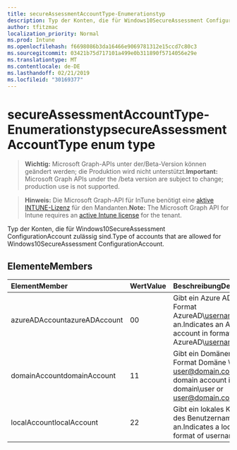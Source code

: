 ```yaml
---
title: secureAssessmentAccountType-Enumerationstyp
description: Typ der Konten, die für Windows10SecureAssessment ConfigurationAccount zulässig sind.
author: tfitzmac
localization_priority: Normal
ms.prod: Intune
ms.openlocfilehash: f6698086b3da16466e9069781312e15ccd7c80c3
ms.sourcegitcommit: 03421b75d717101a499e0b311890f5714056e29e
ms.translationtype: MT
ms.contentlocale: de-DE
ms.lasthandoff: 02/21/2019
ms.locfileid: "30169377"
---
```

# <a name="secureassessmentaccounttype-enum-type"></a><span data-ttu-id="8074b-103">secureAssessmentAccountType-Enumerationstyp</span><span class="sxs-lookup"><span data-stu-id="8074b-103">secureAssessmentAccountType enum type</span></span>

> <span data-ttu-id="8074b-104">**Wichtig:** Microsoft Graph-APIs unter der/Beta-Version können geändert werden; die Produktion wird nicht unterstützt.</span><span class="sxs-lookup"><span data-stu-id="8074b-104">**Important:** Microsoft Graph APIs under the /beta version are subject to change; production use is not supported.</span></span>

> <span data-ttu-id="8074b-105">**Hinweis:** Die Microsoft Graph-API für InTune benötigt eine [aktive INTUNE-Lizenz](https://go.microsoft.com/fwlink/?linkid=839381) für den Mandanten.</span><span class="sxs-lookup"><span data-stu-id="8074b-105">**Note:** The Microsoft Graph API for Intune requires an [active Intune license](https://go.microsoft.com/fwlink/?linkid=839381) for the tenant.</span></span>

<span data-ttu-id="8074b-106">Typ der Konten, die für Windows10SecureAssessment ConfigurationAccount zulässig sind.</span><span class="sxs-lookup"><span data-stu-id="8074b-106">Type of accounts that are allowed for Windows10SecureAssessment ConfigurationAccount.</span></span>

## <a name="members"></a><span data-ttu-id="8074b-107">Elemente</span><span class="sxs-lookup"><span data-stu-id="8074b-107">Members</span></span>
|<span data-ttu-id="8074b-108">Element</span><span class="sxs-lookup"><span data-stu-id="8074b-108">Member</span></span>|<span data-ttu-id="8074b-109">Wert</span><span class="sxs-lookup"><span data-stu-id="8074b-109">Value</span></span>|<span data-ttu-id="8074b-110">Beschreibung</span><span class="sxs-lookup"><span data-stu-id="8074b-110">Description</span></span>|
|:---|:---|:---|
|<span data-ttu-id="8074b-111">azureADAccount</span><span class="sxs-lookup"><span data-stu-id="8074b-111">azureADAccount</span></span>|<span data-ttu-id="8074b-112">0</span><span class="sxs-lookup"><span data-stu-id="8074b-112">0</span></span>|<span data-ttu-id="8074b-113">Gibt ein Azure AD-Konto im Format AzureAD\username@tenant.com an.</span><span class="sxs-lookup"><span data-stu-id="8074b-113">Indicates an Azure AD account in format of AzureAD\username@tenant.com.</span></span>|
|<span data-ttu-id="8074b-114">domainAccount</span><span class="sxs-lookup"><span data-stu-id="8074b-114">domainAccount</span></span>|<span data-ttu-id="8074b-115">1</span><span class="sxs-lookup"><span data-stu-id="8074b-115">1</span></span>|<span data-ttu-id="8074b-116">Gibt ein Domänenkonto im Format Domäne \ Benutzer oder user@domain.com an.</span><span class="sxs-lookup"><span data-stu-id="8074b-116">Indicates a domain account in format of domain\user or user@domain.com.</span></span>|
|<span data-ttu-id="8074b-117">localAccount</span><span class="sxs-lookup"><span data-stu-id="8074b-117">localAccount</span></span>|<span data-ttu-id="8074b-118">2</span><span class="sxs-lookup"><span data-stu-id="8074b-118">2</span></span>|<span data-ttu-id="8074b-119">Gibt ein lokales Konto im Format des Benutzernamens an.</span><span class="sxs-lookup"><span data-stu-id="8074b-119">Indicates a local account in format of username.</span></span>|




